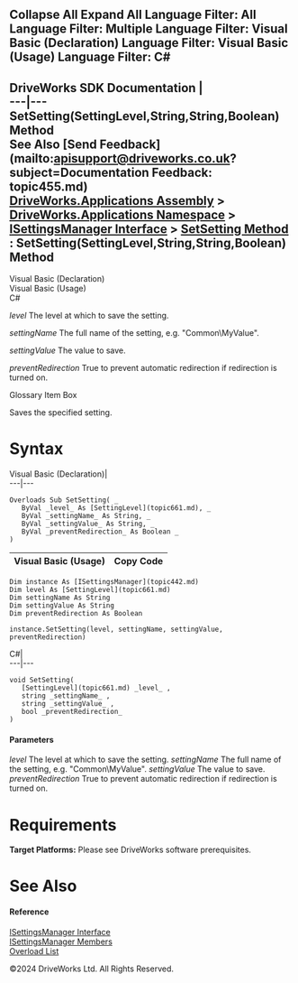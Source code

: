        

 Collapse All Expand All  Language Filter: All  Language Filter: Multiple  Language Filter: Visual Basic (Declaration) Language Filter: Visual Basic (Usage) Language Filter: C#  
---  
DriveWorks SDK Documentation  |   
---|---  
SetSetting(SettingLevel,String,String,Boolean) Method   
See Also [Send Feedback](mailto:apisupport@driveworks.co.uk?subject=Documentation Feedback: topic455.md)  
[DriveWorks.Applications Assembly](topic13.md) > [DriveWorks.Applications Namespace](topic16.md) > [ISettingsManager Interface](topic442.md) > [SetSetting Method](topic454.md) : SetSetting(SettingLevel,String,String,Boolean) Method  
---  
  
Visual Basic (Declaration)    
Visual Basic (Usage)    
C# 

_level_
    The level at which to save the setting.

_settingName_
    The full name of the setting, e.g. "Common\MyValue".

_settingValue_
    The value to save.

_preventRedirection_
    True to prevent automatic redirection if redirection is turned on.

Glossary Item Box

Saves the specified setting. 

# Syntax

Visual Basic (Declaration)|   
---|---  
      
    
    Overloads Sub SetSetting( _
       ByVal _level_ As [SettingLevel](topic661.md), _
       ByVal _settingName_ As String, _
       ByVal _settingValue_ As String, _
       ByVal _preventRedirection_ As Boolean _
    )   
  
Visual Basic (Usage)| Copy Code  
---|---  
      
    
    Dim instance As [ISettingsManager](topic442.md)
    Dim level As [SettingLevel](topic661.md)
    Dim settingName As String
    Dim settingValue As String
    Dim preventRedirection As Boolean
     
    instance.SetSetting(level, settingName, settingValue, preventRedirection)  
  
C#|   
---|---  
      
    
    void SetSetting( 
       [SettingLevel](topic661.md) _level_ ,
       string _settingName_ ,
       string _settingValue_ ,
       bool _preventRedirection_
    )  
  
#### Parameters

 _level_
    The level at which to save the setting.
_settingName_
    The full name of the setting, e.g. "Common\MyValue".
_settingValue_
    The value to save.
_preventRedirection_
    True to prevent automatic redirection if redirection is turned on.

# Requirements

**Target Platforms:** Please see DriveWorks software prerequisites.

# See Also

#### Reference

[ISettingsManager Interface](topic442.md)   
[ISettingsManager Members](topic443.md)   
[Overload List](topic454.md)

©2024 DriveWorks Ltd. All Rights Reserved.
